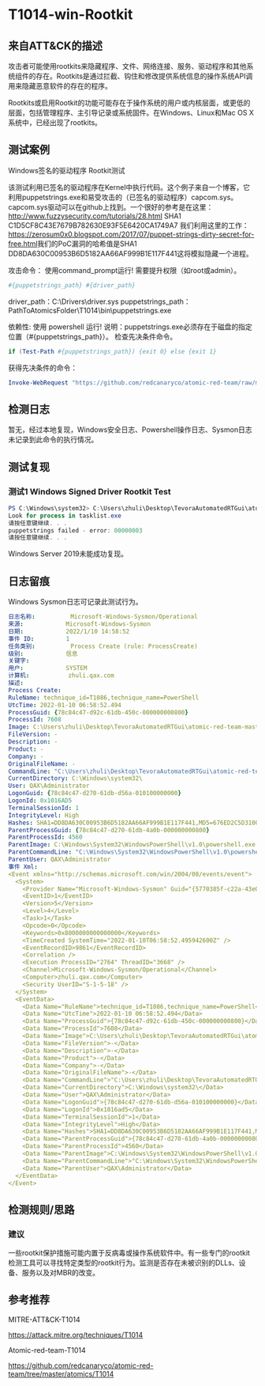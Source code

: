 # T1014-win-Rootkit

## 来自ATT&CK的描述

攻击者可能使用rootkits来隐藏程序、文件、网络连接、服务、驱动程序和其他系统组件的存在。Rootkits是通过拦截、钩住和修改提供系统信息的操作系统API调用来隐藏恶意软件的存在的程序。

Rootkits或启用Rootkit的功能可能存在于操作系统的用户或内核层面，或更低的层面，包括管理程序、主引导记录或系统固件。在Windows、Linux和Mac OS X系统中，已经出现了rootkits。

## 测试案例

Windows签名的驱动程序 Rootkit测试

该测试利用已签名的驱动程序在Kernel中执行代码。这个例子来自一个博客，它利用puppetstrings.exe和易受攻击的（已签名的驱动程序）capcom.sys。capcom.sys驱动可以在github上找到。一个很好的参考是在这里： <http://www.fuzzysecurity.com/tutorials/28.html> SHA1 C1D5CF8C43E7679B782630E93F5E6420CA1749A7 我们利用这里的工作： <https://zerosum0x0.blogspot.com/2017/07/puppet-strings-dirty-secret-for-free.html>我们的PoC漏洞的哈希值是SHA1 DD8DA630C00953B6D5182AA66AF999B1E117F441这将模拟隐藏一个进程。

攻击命令：
使用command_prompt运行! 需要提升权限（如root或admin）。

```yml
#{puppetstrings_path} #{driver_path}
```

driver_path：C:\Drivers\driver.sys
puppetstrings_path：PathToAtomicsFolder\T1014\bin\puppetstrings.exe

依赖性: 使用 powershell 运行!
说明：puppetstrings.exe必须存在于磁盘的指定位置（#{puppetstrings_path}）。
检查先决条件命令。

```powershell
if (Test-Path #{puppetstrings_path}) {exit 0} else {exit 1}
```

获得先决条件的命令：

```powershell
Invoke-WebRequest "https://github.com/redcanaryco/atomic-red-team/raw/master/atomics/T1014/bin/puppetstrings.exe" -OutFile "#{puppetstrings_path}"
```

## 检测日志

暂无，经过本地复现，Windows安全日志、Powershell操作日志、Sysmon日志未记录到此命令的执行情况。

## 测试复现

### 测试1 Windows Signed Driver Rootkit Test

```powershell
PS C:\Windows\system32> C:\Users\zhuli\Desktop\TevoraAutomatedRTGui\atomic-red-team-master\atomics\T1014\bin\puppetstrings.exe C:\Drivers\driver.sys
Look for process in tasklist.exe
请按任意键继续. . .
puppetstrings failed - error: 00000003
请按任意键继续. . .
```

Windows Server 2019未能成功复现。

## 日志留痕

Windows Sysmon日志可记录此测试行为。

```yml
日志名称:          Microsoft-Windows-Sysmon/Operational
来源:            Microsoft-Windows-Sysmon
日期:            2022/1/10 14:58:52
事件 ID:         1
任务类别:          Process Create (rule: ProcessCreate)
级别:            信息
关键字:           
用户:            SYSTEM
计算机:           zhuli.qax.com
描述:
Process Create:
RuleName: technique_id=T1086,technique_name=PowerShell
UtcTime: 2022-01-10 06:58:52.494
ProcessGuid: {78c84c47-d92c-61db-450c-000000000800}
ProcessId: 7608
Image: C:\Users\zhuli\Desktop\TevoraAutomatedRTGui\atomic-red-team-master\atomics\T1014\bin\puppetstrings.exe
FileVersion: -
Description: -
Product: -
Company: -
OriginalFileName: -
CommandLine: "C:\Users\zhuli\Desktop\TevoraAutomatedRTGui\atomic-red-team-master\atomics\T1014\bin\puppetstrings.exe" C:\Drivers\driver.sys
CurrentDirectory: C:\Windows\system32\
User: QAX\Administrator
LogonGuid: {78c84c47-d270-61db-d56a-010100000000}
LogonId: 0x1016AD5
TerminalSessionId: 1
IntegrityLevel: High
Hashes: SHA1=DD8DA630C00953B6D5182AA66AF999B1E117F441,MD5=676ED2C5D31006FC4CBC1B0E0D564F4F,SHA256=1184228AC822F0F8C7C8242325052F91B500AD7C08E4A9B266211E8E623CAE8E,IMPHASH=1B1B5BBC1BB70593CD761304457481AC
ParentProcessGuid: {78c84c47-d270-61db-4a0b-000000000800}
ParentProcessId: 4560
ParentImage: C:\Windows\System32\WindowsPowerShell\v1.0\powershell.exe
ParentCommandLine: "C:\Windows\System32\WindowsPowerShell\v1.0\powershell.exe" 
ParentUser: QAX\Administrator
事件 Xml:
<Event xmlns="http://schemas.microsoft.com/win/2004/08/events/event">
  <System>
    <Provider Name="Microsoft-Windows-Sysmon" Guid="{5770385f-c22a-43e0-bf4c-06f5698ffbd9}" />
    <EventID>1</EventID>
    <Version>5</Version>
    <Level>4</Level>
    <Task>1</Task>
    <Opcode>0</Opcode>
    <Keywords>0x8000000000000000</Keywords>
    <TimeCreated SystemTime="2022-01-10T06:58:52.495942600Z" />
    <EventRecordID>9861</EventRecordID>
    <Correlation />
    <Execution ProcessID="2764" ThreadID="3668" />
    <Channel>Microsoft-Windows-Sysmon/Operational</Channel>
    <Computer>zhuli.qax.com</Computer>
    <Security UserID="S-1-5-18" />
  </System>
  <EventData>
    <Data Name="RuleName">technique_id=T1086,technique_name=PowerShell</Data>
    <Data Name="UtcTime">2022-01-10 06:58:52.494</Data>
    <Data Name="ProcessGuid">{78c84c47-d92c-61db-450c-000000000800}</Data>
    <Data Name="ProcessId">7608</Data>
    <Data Name="Image">C:\Users\zhuli\Desktop\TevoraAutomatedRTGui\atomic-red-team-master\atomics\T1014\bin\puppetstrings.exe</Data>
    <Data Name="FileVersion">-</Data>
    <Data Name="Description">-</Data>
    <Data Name="Product">-</Data>
    <Data Name="Company">-</Data>
    <Data Name="OriginalFileName">-</Data>
    <Data Name="CommandLine">"C:\Users\zhuli\Desktop\TevoraAutomatedRTGui\atomic-red-team-master\atomics\T1014\bin\puppetstrings.exe" C:\Drivers\driver.sys</Data>
    <Data Name="CurrentDirectory">C:\Windows\system32\</Data>
    <Data Name="User">QAX\Administrator</Data>
    <Data Name="LogonGuid">{78c84c47-d270-61db-d56a-010100000000}</Data>
    <Data Name="LogonId">0x1016ad5</Data>
    <Data Name="TerminalSessionId">1</Data>
    <Data Name="IntegrityLevel">High</Data>
    <Data Name="Hashes">SHA1=DD8DA630C00953B6D5182AA66AF999B1E117F441,MD5=676ED2C5D31006FC4CBC1B0E0D564F4F,SHA256=1184228AC822F0F8C7C8242325052F91B500AD7C08E4A9B266211E8E623CAE8E,IMPHASH=1B1B5BBC1BB70593CD761304457481AC</Data>
    <Data Name="ParentProcessGuid">{78c84c47-d270-61db-4a0b-000000000800}</Data>
    <Data Name="ParentProcessId">4560</Data>
    <Data Name="ParentImage">C:\Windows\System32\WindowsPowerShell\v1.0\powershell.exe</Data>
    <Data Name="ParentCommandLine">"C:\Windows\System32\WindowsPowerShell\v1.0\powershell.exe" </Data>
    <Data Name="ParentUser">QAX\Administrator</Data>
  </EventData>
</Event>
```

## 检测规则/思路

### 建议

一些rootkit保护措施可能内置于反病毒或操作系统软件中。有一些专门的rootkit检测工具可以寻找特定类型的rootkit行为。监测是否存在未被识别的DLLs、设备、服务以及对MBR的改变。

## 参考推荐

MITRE-ATT&CK-T1014

<https://attack.mitre.org/techniques/T1014>

Atomic-red-team-T1014

<https://github.com/redcanaryco/atomic-red-team/tree/master/atomics/T1014>
